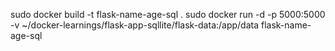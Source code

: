  sudo docker build -t flask-name-age-sql .
 sudo docker run -d -p 5000:5000 -v ~/docker-learnings/flask-app-sqllite/flask-data:/app/data flask-name-age-sql
